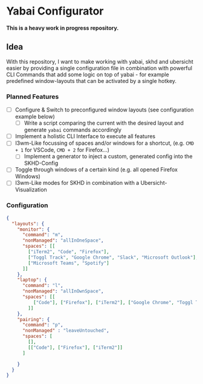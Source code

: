 # Yabai Configurator

**This is a heavy work in progress repository.**

## Idea

With this repository, I want to make working with yabai, skhd and ubersicht easier by providing a single configuration file in combination with powerful CLI Commands that add some logic on top of yabai - for example predefined window-layouts that can be activated by a single hotkey.

### Planned Features

- [ ] Configure & Switch to preconfigured window layouts (see configuration example below)
  - [ ] Write a script comparing the current with the desired layout and generate `yabai` commands accordingly
- [ ] Implement a holistic CLI Interface to execute all features
- [ ] I3wm-Like focussing of spaces and/or windows for a shortcut, (e.g. `CMD + 1` for VSCode, `CMD + 2` for Firefox…)
  - [ ] Implement a generator to inject a custom, generated config into the SKHD-Config
- [ ] Toggle through windows of a certain kind (e.g. all opened Firefox Windows)
- [ ] I3wm-Like modes for SKHD in combination with a Ubersicht-Visualization

### Configuration

```JSON
{
  "layouts": {
    "monitor": {
      "command": "m",
      "nonManaged": "allInOneSpace",
      "spaces": [[
        ["iTerm2", "Code", "Firefox"],
        ["Toggl Track", "Google Chrome", "Slack", "Microsoft Outlook"],
        ["Microsoft Teams", "Spotify"]
      ]]
    },
    "laptop": {
      "command": "l",
      "nonManaged": "allInOwnSpace",
      "spaces": [[
          ["Code"], ["Firefox"], ["iTerm2"], ["Google Chrome", "Toggl Track"], ["Slack"], ["Microsoft Outlook"]
        ]]
    },
    "pairing": {
      "command": "p",
      "nonManaged" : "leaveUntouched",
      "spaces": [
        [],
        [["Code"], ["Firefox"], ["iTerm2"]]
      ]

    }
  }
}
```

